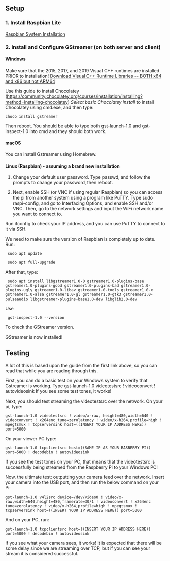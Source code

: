 
## Setup

### 1. Install Raspbian Lite
[Raspbian System Installation](https://www.raspberrypi.org/documentation/installation/installing-images/)

### 2. Install and Configure GStreamer (on both server and client)

#### Windows

Make sure that the 2015, 2017, and 2019 Visual C++ runtimes are installed PRIOR to installation! [Download Visual C++ Runtime Libraries -- BOTH x64 and x86 but not ARM64](https://support.microsoft.com/en-us/topic/the-latest-supported-visual-c-downloads-2647da03-1eea-4433-9aff-95f26a218cc0)

Use this guide to install Chocolatey (https://community.chocolatey.org/courses/installation/installing?method=installing-chocolatey) *Select basic Chocolatey install* to install Chocolatey using cmd.exe, and then type:

    choco install gstreamer

Then reboot. You should be able to type both gst-launch-1.0 and gst-inspect-1.0 into cmd and they should both work.

#### macOS
You can install Gstreamer using Homebrew.

#### Linux (Raspbian) - assuming a brand new installation
1. Change your default user password. Type passwd, and follow the prompts to change your password, then reboot.

2. Next, enable SSH (or VNC if using regular Raspbian) so you can access the pi from another system using a program like PuTTY. Type sudo raspi-config, and go to Interfacing Options, and enable SSH and/or VNC. Then, go to the network settings and input the WiFi network name you want to connect to.

Run ifconfig to check your IP address, and you can use PuTTY to connect to it via SSH.

We need to make sure the version of Raspbian is completely up to date. Run:

     sudo apt update

     sudo apt full-upgrade

After that, type:

     sudo apt install libgstreamer1.0-0 gstreamer1.0-plugins-base gstreamer1.0-plugins-good gstreamer1.0-plugins-bad gstreamer1.0-plugins-ugly gstreamer1.0-libav gstreamer1.0-tools gstreamer1.0-x gstreamer1.0-alsa gstreamer1.0-gl gstreamer1.0-gtk3 gstreamer1.0-pulseaudio libgstreamer-plugins-base1.0-dev libglib2.0-dev

Use

     gst-inspect-1.0 --version

To check the GStreamer version.

GStreamer is now installed!

## Testing
A lot of this is based upon the guide from the first link above, so you can read that while you are reading through this.

First, you can do a basic test on your Windows system to verify that Gstreamer is working. Type
    gst-launch-1.0 videotestsrc ! videoconvert ! autovideosink
If you see some test tones, it works!

Next, you should test streaming the videotestsrc over the network. On your pi, type:

    gst-launch-1.0 videotestsrc ! video/x-raw, height=480,width=640 ! videoconvert ! x264enc tune=zerolatency ! video/x-h264,profile=high ! mpegtsmux ! tcpserversink host=((INSERT YOUR IP ADDRESS HERE)) port=5000

On your viewer PC type:

    gst-launch-1.0 tcpclientsrc host=((SAME IP AS YOUR RASBERRY PI)) port=5000 ! decodebin ! autovideosink

If you see the test tones on your PC, that means that the videotestsrc is successfully being streamed from the Raspberry Pi to your Windows PC!

Now, the ultimate test: outputting your camera feed over the network. Insert your camera into the USB port, and then run the below command on your Pi:

    gst-launch-1.0 v4l2src device=/dev/video0 ! video/x-raw,width=640,height=480,framerate=30/1 ! videoconvert ! x264enc tune=zerolatency ! video/x-h264,profile=high ! mpegtsmux ! tcpserversink host=((INSERT YOUR IP ADDRESS HERE)) port=5000

And on your PC, run:

    gst-launch-1.0 tcpclientsrc host=((INSERT YOUR IP ADDRESS HERE)) port=5000 ! decodebin ! autovideosink

If you see what your camera sees, it works! It is expected that there will be some delay since we are streaming over TCP, but if you can see your stream it is considered successful.
